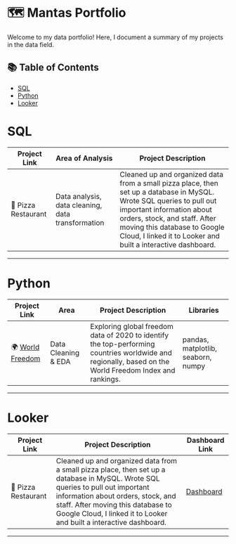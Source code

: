 # 🗺 Mantas Portfolio

Welcome to my data portfolio! Here, I document a summary of my projects in the data field. 

## 📚 Table of Contents
- [SQL](#sql)
- [Python](#python)
- [Looker](#looker)

# SQL

| Project Link | Area of Analysis | Project Description | 
|---|---|---|
| 🍕 Pizza Restaurant | Data analysis, data cleaning, data transformation | Cleaned up and organized data from a small pizza place, then set up a database in MySQL. Wrote SQL queries to pull out important information about orders, stock, and staff. After moving this database to Google Cloud, I linked it to Looker and built a interactive dashboard. |

***

# Python

| Project Link | Area | Project Description | Libraries |    
|---|---|---|---|
| 🌍 [World Freedom](https://github.com/MantasTech/World-Freedom/blob/main/README.md) | Data Cleaning & EDA | Exploring global freedom data of 2020 to identify the top-performing countries worldwide and regionally, based on the World Freedom Index and rankings. | pandas, matplotlib, seaborn, numpy | 


***

# Looker

| Project Link | Project Description | Dashboard Link |
|---|---|---|
| 🍕 Pizza Restaurant | Cleaned up and organized data from a small pizza place, then set up a database in MySQL. Wrote SQL queries to pull out important information about orders, stock, and staff. After moving this database to Google Cloud, I linked it to Looker and built a interactive dashboard. | [Dashboard](https://lookerstudio.google.com/reporting/ccbfff85-91a8-428c-901f-695bae4161c9) |


***
